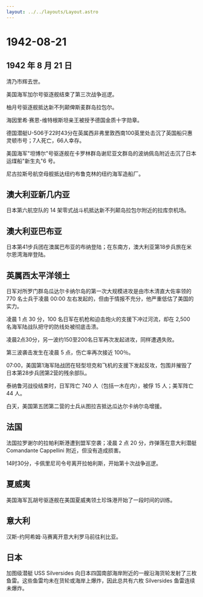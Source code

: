 ```yaml
---
layout: ../../layouts/Layout.astro
---
```


# 1942-08-21

## 1942 年 8 月 21 日

清乃市辉去世。

美国海军加尔号驱逐舰结束了第三次战争巡逻。

柚月号驱逐舰抵达新不列颠俾斯麦群岛拉包尔。

海因里希·赛恩-维特根斯坦亲王被授予德国金质十字勋章。

德国潜艇U-506于22时43分在英属西非弗里敦西南100英里处击沉了英国船只惠灵顿市号；7人死亡，66人幸存。

美国海军"坦博尔"号驱逐舰在卡罗林群岛谢尼亚文群岛的波纳佩岛附近击沉了日本运煤船"新生丸"6
号。

尼古拉斯号航空母舰抵达纽约布鲁克林的纽约海军造船厂。

## 澳大利亚新几内亚

日本第六航空队的 14 架零式战斗机抵达新不列颠岛拉包尔附近的拉库奈机场。

## 澳大利亚巴布亚

日本第41步兵团在澳属巴布亚的布纳登陆；在东南方，澳大利亚第18步兵旅在米尔恩湾海岸登陆。

## 英属西太平洋领土

日军对所罗门群岛瓜达尔卡纳尔岛的第一次大规模进攻是由市木清直大佐率领的
770 名士兵于凌晨 00:00
左右发起的，但由于情报不充分，他严重低估了美国的实力。

凌晨 1 点 30 分，100 名日军在机枪和迫击炮火的支援下冲过河流，却在 2,500
名海军陆战队把守的防线处被彻底击溃。

凌晨2点30分，另一波约150至200名日军再次发起进攻，同样遭遇失败。

第三波袭击发生在凌晨 5 点，伤亡率再次接近 100％。

07:00，美国第1海军陆战团在轻型坦克和飞机的支援下发起反攻，包围并摧毁了日本第28步兵团第2营的残余部队。

泰纳鲁河战役结束时，日军阵亡 740 人（包括一木在内），被俘 15
人；美军阵亡 44 人。

白天，美国第五团第二营的士兵从图拉吉抵达瓜达尔卡纳尔岛增援。

## 法国

法国拉罗谢尔的拉帕利斯港遭到盟军空袭；凌晨 2 点 20
分，炸弹落在意大利潜艇 Comandante Cappellini 附近，但没有造成损害。

14时30分，卡佩里尼司令号离开拉帕利斯，开始第十次战争巡逻。

## 夏威夷

美国海军瓦胡号驱逐舰在美国夏威夷领土珍珠港开始了一段时间的训练。

## 意大利

汉斯-约阿希姆·马赛离开意大利罗马前往利比亚。

## 日本

加图级潜艇 USS Silversides
向日本四国南部海岸附近的一艘沿海货轮发射了三枚鱼雷。这些鱼雷均未在货轮或海岸上爆炸，因此总共有六枚
Silversides 鱼雷连续未爆炸。